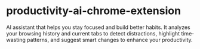 # productivity-ai-chrome-extension
AI assistant that helps you stay focused and build better habits. It analyzes your browsing history and current tabs to detect distractions, highlight time-wasting patterns, and suggest smart changes to enhance your productivity.
